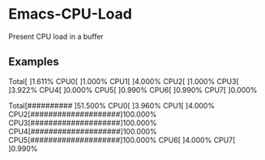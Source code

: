 # Emacs-CPU-Load
Present CPU load in a buffer


## Examples

Total[                    ]1.611%
 CPU0[                    ]1.000%
 CPU1[                    ]4.000%
 CPU2[                    ]1.000%
 CPU3[                    ]3.922%
 CPU4[                    ]0.000%
 CPU5[                    ]0.990%
 CPU6[                    ]0.990%
 CPU7[                    ]0.000%


Total[##########          ]51.500%
 CPU0[                    ]3.960%
 CPU1[                    ]4.000%
 CPU2[####################]100.000%
 CPU3[####################]100.000%
 CPU4[####################]100.000%
 CPU5[####################]100.000%
 CPU6[                    ]4.000%
 CPU7[                    ]0.990%
